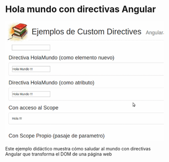 # Hola mundo con directivas Angular

![video](video/demo.gif)

Este ejemplo didáctico muestra cómo saludar al mundo con directivas Angular que transforma el DOM de una página web
